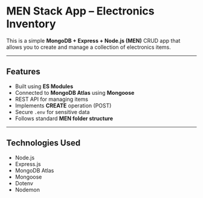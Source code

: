 # MEN Stack App – Electronics Inventory

This is a simple **MongoDB + Express + Node.js (MEN)** CRUD app that allows you to create and manage a collection of electronics items.

---

## Features

- Built using **ES Modules**
- Connected to **MongoDB Atlas** using **Mongoose**
- REST API for managing items
- Implements **CREATE** operation (POST)
- Secure `.env` for sensitive data
- Follows standard **MEN folder structure**

---

##  Technologies Used

- Node.js
- Express.js
- MongoDB Atlas
- Mongoose
- Dotenv
- Nodemon




